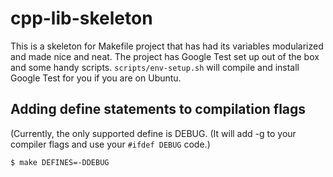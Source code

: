 # cpp-lib-skeleton

This is a skeleton for Makefile project that has had its variables modularized and made nice and neat. The project has Google Test set up out of the box and some handy scripts. ```scripts/env-setup.sh``` will compile and install Google Test for you if you are on Ubuntu.

## Adding define statements to compilation flags 

(Currently, the only supported define is DEBUG. (It will add -g to your compiler flags and use your ```#ifdef DEBUG``` code.)

```
$ make DEFINES=-DDEBUG
```
